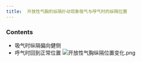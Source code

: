 ```yaml
---
title:  开放性气胸的纵隔扑动现象吸气与呼气时的纵隔位置
--- 
```


### Contents
- 吸气时纵隔偏向健侧
- 呼气时回到正常位置
![开放性气胸纵隔位置变化.png](/note-images/开放性气胸纵隔位置变化.png)

